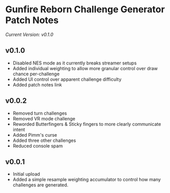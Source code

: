 # Gunfire Reborn Challenge Generator Patch Notes

*Current Version: v0.1.0*
## v0.1.0
- Disabled NES mode as it currently breaks streamer setups
- Added individual weighting to allow more granular control over draw chance per-challenge
- Added UI control over apparent challenge difficulty
- Added patch notes link
## v0.0.2
- Removed turn challenges
- Removed VR mode challenge
- Reworded Butterfingers & Sticky fingers to more clearly communicate intent
- Added Pimm's curse
- Added three other challenges
- Reduced console spam

## v0.0.1
- Initial upload
- Added a simple resample weighting accumulator to control how many challenges are generated.